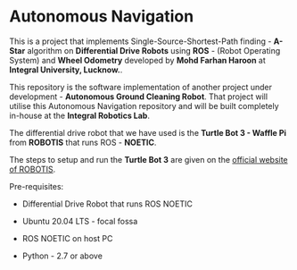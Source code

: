 # Autonomous Navigation 
This is a project that implements Single-Source-Shortest-Path finding - **A-Star** algorithm on **Differential Drive Robots** using **ROS** - (Robot Operating System) and **Wheel Odometry** developed by **Mohd Farhan Haroon** at **Integral University, Lucknow.**. 

This repository is the software implementation of another project under development - **Autonomous Ground Cleaning Robot**. That project will utilise this Autonomous Navigation repository and will be built completely in-house at the **Integral Robotics Lab**.

The differential drive robot that we have used is the **Turtle Bot 3 - Waffle Pi** from **ROBOTIS** that runs ROS - **NOETIC**.

The steps to setup and run the **Turtle Bot 3** are given on the [official website of ROBOTIS](https://emanual.robotis.com/docs/en/platform/turtlebot3/quick-start/).

Pre-requisites:
- Differential Drive Robot that runs ROS NOETIC 
* Ubuntu 20.04 LTS - focal fossa
+ ROS NOETIC on host PC
- Python - 2.7 or above

